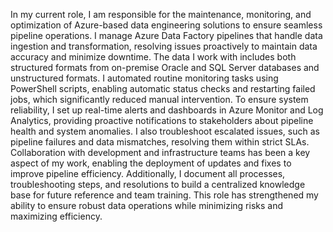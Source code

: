 In my current role, I am responsible for the maintenance, monitoring, and optimization of Azure-based data engineering solutions to ensure seamless pipeline operations. 
I manage Azure Data Factory pipelines that handle data ingestion and transformation, resolving issues proactively to maintain data accuracy and minimize downtime.
The data I work with includes both structured formats from on-premise Oracle and SQL Server databases and unstructured formats. I automated routine monitoring tasks 
using PowerShell scripts, enabling automatic status checks and restarting failed jobs, which significantly reduced manual intervention.
To ensure system reliability, I set up real-time alerts and dashboards in Azure Monitor and Log Analytics, providing proactive notifications to stakeholders 
about pipeline health and system anomalies. I also troubleshoot escalated issues, such as pipeline failures and data mismatches, resolving them within strict SLAs.
Collaboration with development and infrastructure teams has been a key aspect of my work, enabling the deployment of updates and fixes to improve pipeline efficiency.
Additionally, I document all processes, troubleshooting steps, and resolutions to build a centralized knowledge base for future reference and team training.
This role has strengthened my ability to ensure robust data operations while minimizing risks and maximizing efficiency.







